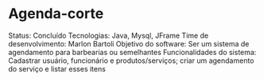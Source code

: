 # Agenda-corte
Status: Concluído 
Tecnologias: Java, Mysql, JFrame
Time de desenvolvimento: Marlon Bartoli
Objetivo do software: Ser um sistema de agendamento para barbearias ou semelhantes
Funcionalidades do sistema: Cadastrar usuário, funcionário e produtos/serviços; criar um agendamento do serviço e listar esses itens 

